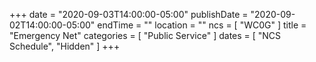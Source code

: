 +++
date = "2020-09-03T14:00:00-05:00"
publishDate = "2020-09-02T14:00:00-05:00"
endTime = ""
location = ""
ncs = [ "WC0G" ]
title = "Emergency Net"
categories = [ "Public Service" ]
dates = [ "NCS Schedule", "Hidden" ]
+++
